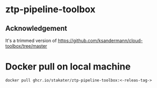 # ztp-pipeline-toolbox

## Acknowledgement

It's a trimmed version of https://github.com/ksandermann/cloud-toolbox/tree/master

# Docker pull on local machine
```
docker pull ghcr.io/stakater/ztp-pipeline-toolbox:<-releas-tag->
```